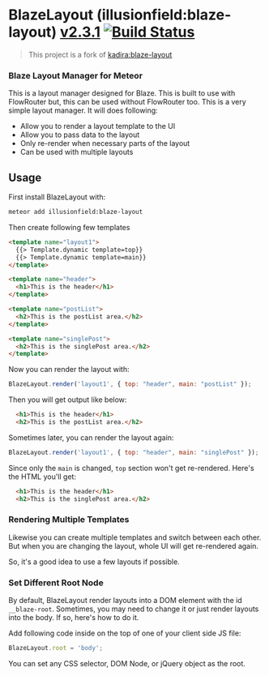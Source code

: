 # BlazeLayout (illusionfield:blaze-layout) [v2.3.1](https://github.com/illusionfield/blaze-layout/blob/master/CHANGELOG.md#v231) [![Build Status](https://travis-ci.org/illusionfield/blaze-layout.svg?branch=master)](https://travis-ci.org/illusionfield/blaze-layout)

> This project is a fork of [kadira:blaze-layout](https://github.com/kadirahq/blaze-layout)

### Blaze Layout Manager for Meteor

This is a layout manager designed for Blaze. This is built to use with FlowRouter but, this can be used without FlowRouter too. This is a very simple layout manager. It will does following:

* Allow you to render a layout template to the UI
* Allow you to pass data to the layout
* Only re-render when necessary parts of the layout
* Can be used with multiple layouts

## Usage

First install BlazeLayout with:

```sh
meteor add illusionfield:blaze-layout
```

Then create following few templates

```html
<template name="layout1">
  {{> Template.dynamic template=top}}
  {{> Template.dynamic template=main}}
</template>

<template name="header">
  <h1>This is the header</h1>
</template>

<template name="postList">
  <h2>This is the postList area.</h2>
</template>

<template name="singlePost">
  <h2>This is the singlePost area.</h2>
</template>
```

Now you can render the layout with:

```js
BlazeLayout.render('layout1', { top: "header", main: "postList" });
```

Then you will get output like below:

```html
  <h1>This is the header</h1>
  <h2>This is the postList area.</h2>
```

Sometimes later, you can render the layout again:

```js
BlazeLayout.render('layout1', { top: "header", main: "singlePost" });
```

Since only the `main` is changed, `top` section won't get re-rendered. Here's the HTML you'll get:

```html
  <h1>This is the header</h1>
  <h2>This is the singlePost area.</h2>
```

### Rendering Multiple Templates

Likewise you can create multiple templates and switch between each other.
But when you are changing the layout, whole UI will get re-rendered again.

So, it's a good idea to use a few layouts if possible.

### Set Different Root Node

By default, BlazeLayout render layouts into a DOM element with the id `__blaze-root`. Sometimes, you may need to change it or just render layouts into the body. If so, here's how to do it.

Add following code inside on the top of one of your client side JS file:

```js
BlazeLayout.root = 'body';
```

You can set any CSS selector, DOM Node, or jQuery object as the root.
